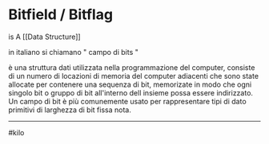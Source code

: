 # Bitfield  / Bitflag 

is A [[Data Structure]] 

in italiano si chiamano " campo di bits "

è una struttura dati utilizzata nella programmazione del computer, consiste di un numero di locazioni di memoria del computer adiacenti che sono state allocate per contenere una sequenza di bit, memorizate in modo che ogni singolo bit o gruppo di bit all'interno dell insieme possa essere indirizzato. Un campo di bit  è più comunemente usato per rappresentare tipi di dato primitivi di larghezza di bit fissa nota. 


--- 
#kilo 